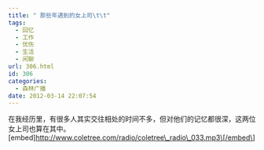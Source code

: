 ```yaml
---
title: " 那些年遇到的女上司\t\t"
tags:
  - 回忆
  - 工作
  - 忧伤
  - 生活
  - 闲聊
url: 306.html
id: 306
categories:
  - 森林广播
date: 2012-03-14 22:07:54
---
```


在我经历里，有很多人其实交往相处的时间不多，但对他们的记忆都很深，这两位女上司也算在其中。   \[embed\]http://www.coletree.com/radio/coletree\_radio\_033.mp3\[/embed\]
